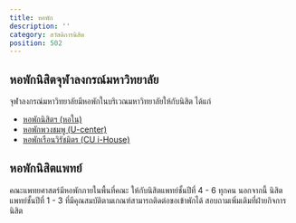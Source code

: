 ```yaml
---
title: หอพัก
description: ''
category: สวัสดิการนิสิต
position: 502
---
```


## หอพักนิสิตจุฬาลงกรณ์มหาวิทยาลัย

จุฬาลงกรณ์มหาวิทยาลัยมีหอพักในบริเวณมหาวิทยาลัยให้กับนิสิต ได้แก่
- [หอพักนิสิตฯ (หอใน)](http://www.rcu.sa.chula.ac.th)
- [หอพักพวงชมพู (U-center)](http://www.sa.chula.ac.th/%e0%b8%ab%e0%b8%ad%e0%b8%9e%e0%b8%b1%e0%b8%81%e0%b8%9e%e0%b8%a7%e0%b8%87%e0%b8%8a%e0%b8%a1%e0%b8%9e%e0%b8%b9-u-center/)
- [หอพักเรือนวิรัชมิตร (CU i-House)](http://www.sa.chula.ac.th/cu-i-house/)

## หอพักนิสิตแพทย์

คณะแพทยศาสตร์มีหอพักภายในพื้นที่คณะ ให้กับนิสิตแพทย์ชั้นปีที่ 4 - 6 ทุกคน นอกจากนี้ นิสิตแพทย์ชั้นปีที่ 1 - 3 ที่มีคุณสมบัติตามเกณฑ์สามารถติดต่อขอเข้าพักได้ สอบถามเพิ่มเติมที่ฝ่ายกิจการนิสิต

<!--### กฎการพักอาศัยในหอพักนิสิตแพทย์-->
